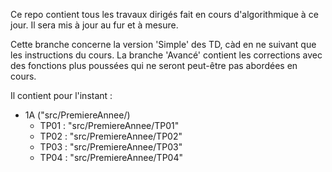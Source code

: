 Ce repo contient tous les travaux dirigés fait en cours d'algorithmique à ce jour. Il sera mis à jour au fur et à mesure.

Cette branche concerne la version 'Simple' des TD, càd en ne suivant que les instructions du cours. La branche 'Avancé' contient les corrections avec des fonctions plus poussées qui ne seront peut-être pas abordées en cours.

Il contient pour l'instant :
 - 1A ("src/PremiereAnnee/)
   - TP01 : "src/PremiereAnnee/TP01"
   - TP02 : "src/PremiereAnnee/TP02"
   - TP03 : "src/PremiereAnnee/TP03"
   - TP04 : "src/PremiereAnnee/TP04"
